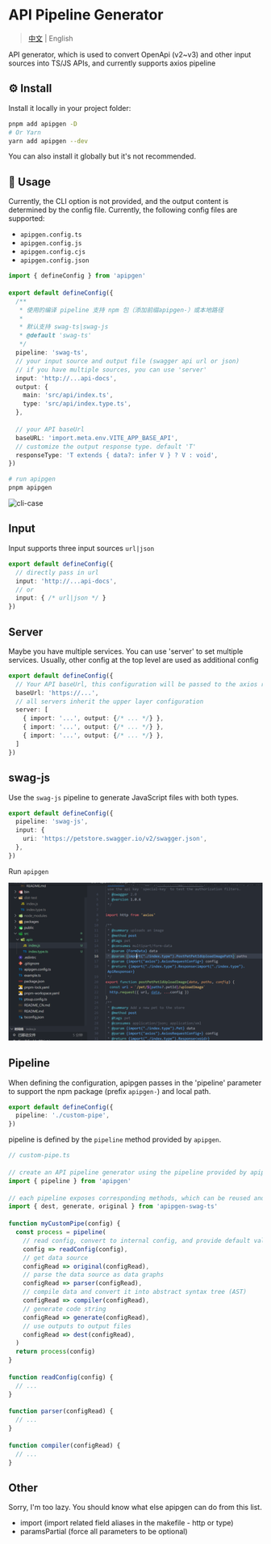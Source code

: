 # API Pipeline Generator
> [中文](./README_CN.md) | English

API generator, which is used to convert OpenApi (v2~v3) and other input sources into TS/JS APIs, and currently supports axios pipeline

## ⚙️ Install

Install it locally in your project folder:

```bash
pnpm add apipgen -D
# Or Yarn
yarn add apipgen --dev
```

You can also install it globally but it's not recommended.

## 📖 Usage

Currently, the CLI option is not provided, and the output content is determined by the config file. Currently, the following config files are supported:

- `apipgen.config.ts`
- `apipgen.config.js`
- `apipgen.config.cjs`
- `apipgen.config.json`

```ts
import { defineConfig } from 'apipgen'

export default defineConfig({
  /**
   * 使用的编译 pipeline 支持 npm 包（添加前缀apipgen-）或本地路径
   *
   * 默认支持 swag-ts|swag-js
   * @default 'swag-ts'
   */
  pipeline: 'swag-ts',
  // your input source and output file (swagger api url or json)
  // if you have multiple sources, you can use 'server'
  input: 'http://...api-docs',
  output: {
    main: 'src/api/index.ts',
    type: 'src/api/index.type.ts',
  },

  // your API baseUrl
  baseURL: 'import.meta.env.VITE_APP_BASE_API',
  // customize the output response type. default 'T'
  responseType: 'T extends { data?: infer V } ? V : void',
})
```

```sh
# run apipgen
pnpm apipgen
```

![cli-case](public/case.gif)

## Input

Input supports three input sources `url|json`

```ts
export default defineConfig({
  // directly pass in url
  input: 'http://...api-docs',
  // or
  input: { /* url|json */ }
})
```

## Server

Maybe you have multiple services. You can use 'server' to set multiple services. Usually, other config at the top level are used as additional config

```ts
export default defineConfig({
  // Your API baseUrl, this configuration will be passed to the axios request
  baseUrl: 'https://...',
  // all servers inherit the upper layer configuration
  server: [
    { import: '...', output: {/* ... */} },
    { import: '...', output: {/* ... */} },
    { import: '...', output: {/* ... */} },
  ]
})
```

## swag-js

Use the `swag-js` pipeline to generate JavaScript files with both types.

```ts
export default defineConfig({
  pipeline: 'swag-js',
  input: {
    uri: 'https://petstore.swagger.io/v2/swagger.json',
  },
})
```

Run `apipgen`

![swag-js](public/swag-js.png)

## Pipeline

When defining the configuration, apipgen passes in the 'pipeline' parameter to support the npm package (prefix `apipgen-`) and local path.

```ts
export default defineConfig({
  pipeline: './custom-pipe',
})
```

pipeline is defined by the `pipeline` method provided by `apipgen`.

```ts
// custom-pipe.ts

// create an API pipeline generator using the pipeline provided by apipgen
import { pipeline } from 'apipgen'

// each pipeline exposes corresponding methods, which can be reused and reorganized
import { dest, generate, original } from 'apipgen-swag-ts'

function myCustomPipe(config) {
  const process = pipeline(
    // read config, convert to internal config, and provide default values
    config => readConfig(config),
    // get data source
    configRead => original(configRead),
    // parse the data source as data graphs
    configRead => parser(configRead),
    // compile data and convert it into abstract syntax tree (AST)
    configRead => compiler(configRead),
    // generate code string
    configRead => generate(configRead),
    // use outputs to output files
    configRead => dest(configRead),
  )
  return process(config)
}

function readConfig(config) {
  // ...
}

function parser(configRead) {
  // ...
}

function compiler(configRead) {
  // ...
}
```
## Other

Sorry, I'm too lazy. You should know what else apipgen can do from this list.

- import (import related field aliases in the makefile - http or type)
- paramsPartial (force all parameters to be optional)
